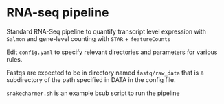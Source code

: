 # RNA-seq pipeline

Standard RNA-Seq pipeline to quantify transcript level expression with
`Salmon` and gene-level counting with `STAR` + `featureCounts`

Edit `config.yaml` to specify relevant directories and parameters for 
various rules. 

Fastqs are expected to be in directory named `fastq/raw_data` that is 
a subdirectory of the path specified in DATA in the config file. 

`snakecharmer.sh` is an example bsub script to run the pipeline
